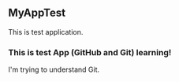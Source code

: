 ## MyAppTest
This is test application.
### This is test App (GitHub and Git) learning! 
I'm trying to understand Git.